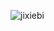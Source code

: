 ![]()![jixiebi](https://user-images.githubusercontent.com/82360536/122675068-691dd200-d20a-11eb-9913-9ab8f2a0d7b7.png)
